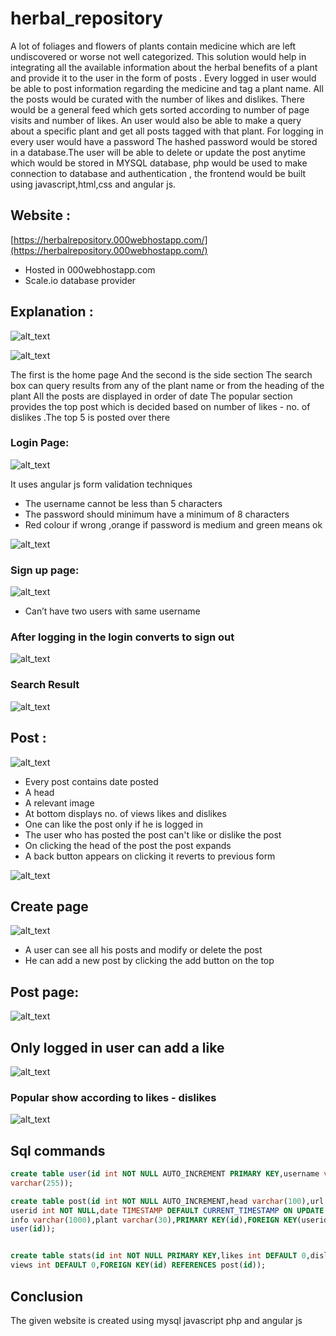# herbal_repository


A lot of foliages and flowers of plants contain medicine which are left  undiscovered or worse not well categorized. This solution would help in integrating all the available information about the herbal benefits of a plant and provide it to the user in the form of posts . Every logged in user would be able to post information regarding the medicine and tag a plant name. All the posts would be curated with the number of likes and dislikes. There would be a general feed which gets sorted according to number of page visits and number of likes. An user would also be able to make a query about a specific plant and get all posts tagged with that plant.  For logging in every user would have a password The hashed password would be stored in a database.The user will be able to delete or update the post anytime which would be stored in MYSQL database,  php would be used to make connection to database and authentication , the  frontend would be built using javascript,html,css and angular js.  

## Website :

[https://herbalrepository.000webhostapp.com/](https://herbalrepository.000webhostapp.com/)


*   Hosted in 000webhostapp.com
*   Scale.io database provider 

## Explanation :



![alt_text](images/image5.png "image_tooltip")

![alt_text](images/image3.png "image_tooltip")


The first is the home page 
And the second is the side section 
The search box can query results from  any of the plant name or from the heading of the plant
All the posts are displayed in order of date
The popular section provides the top post which is decided based on number of likes - no. of dislikes .The top 5 is posted over there

### Login Page:


![alt_text](images/image4.png "image_tooltip")

It uses angular js form validation techniques 

*   The username cannot be less than 5 characters 
*   The password should minimum have a minimum of 8 characters 
*   Red colour if wrong ,orange if password is medium and green means ok


![alt_text](images/image14.png "image_tooltip")


### Sign up page:


![alt_text](images/image13.png "image_tooltip")


*   Can’t have two users with same username 


### After logging in the login converts to sign out


![alt_text](images/image7.png "image_tooltip")



### Search Result


![alt_text](images/image11.png "image_tooltip")


## Post :


![alt_text](images/image12.png "image_tooltip")


*   Every post contains date posted 
*   A head 
*   A relevant image 
*   At bottom displays no. of views likes and dislikes 
*   One can like the post only if he is logged in 
*   The user who has posted the post can't like or dislike the post 
*   On clicking the head of the post the post expands
*   A back button appears on clicking it reverts to previous form


![alt_text](images/image2.png "image_tooltip")


## Create page


![alt_text](images/image9.png "image_tooltip")


*   A user can see all his posts and modify or delete the post 
*   He can add a new post by clicking the add button on the top 


## Post page:


![alt_text](images/image6.png "image_tooltip")


## Only logged in user can add a like 



![alt_text](images/image10.png "image_tooltip")


### Popular show according to likes - dislikes




![alt_text](images/image8.png "image_tooltip")


## Sql commands 


```sql
create table user(id int NOT NULL AUTO_INCREMENT PRIMARY KEY,username varchar(20),password 
varchar(255));

create table post(id int NOT NULL AUTO_INCREMENT,head varchar(100),url varchar(400),
userid int NOT NULL,date TIMESTAMP DEFAULT CURRENT_TIMESTAMP ON UPDATE CURRENT_TIMESTAMP,
info varchar(1000),plant varchar(30),PRIMARY KEY(id),FOREIGN KEY(userid) REFERENCES 
user(id));


create table stats(id int NOT NULL PRIMARY KEY,likes int DEFAULT 0,dislikes int DEFAULT 0,
views int DEFAULT 0,FOREIGN KEY(id) REFERENCES post(id));

```


## Conclusion 

The given website is created using mysql javascript php and angular js 

